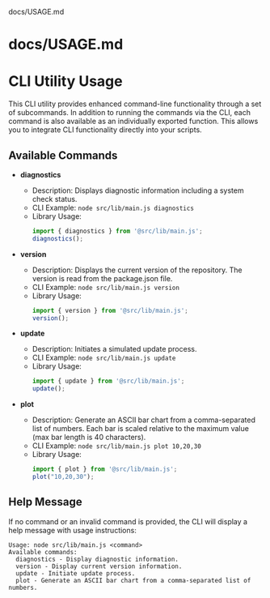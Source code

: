docs/USAGE.md
# docs/USAGE.md
# CLI Utility Usage

This CLI utility provides enhanced command-line functionality through a set of subcommands. In addition to running the commands via the CLI, each command is also available as an individually exported function. This allows you to integrate CLI functionality directly into your scripts.

## Available Commands

- **diagnostics**
  - Description: Displays diagnostic information including a system check status.
  - CLI Example: `node src/lib/main.js diagnostics`
  - Library Usage:
    ```js
    import { diagnostics } from '@src/lib/main.js';
    diagnostics();
    ```

- **version**
  - Description: Displays the current version of the repository. The version is read from the package.json file.
  - CLI Example: `node src/lib/main.js version`
  - Library Usage:
    ```js
    import { version } from '@src/lib/main.js';
    version();
    ```

- **update**
  - Description: Initiates a simulated update process.
  - CLI Example: `node src/lib/main.js update`
  - Library Usage:
    ```js
    import { update } from '@src/lib/main.js';
    update();
    ```

- **plot**
  - Description: Generate an ASCII bar chart from a comma-separated list of numbers. Each bar is scaled relative to the maximum value (max bar length is 40 characters).
  - CLI Example: `node src/lib/main.js plot 10,20,30`
  - Library Usage:
    ```js
    import { plot } from '@src/lib/main.js';
    plot("10,20,30");
    ```

## Help Message

If no command or an invalid command is provided, the CLI will display a help message with usage instructions:

```
Usage: node src/lib/main.js <command>
Available commands:
  diagnostics - Display diagnostic information.
  version - Display current version information.
  update - Initiate update process.
  plot - Generate an ASCII bar chart from a comma-separated list of numbers.
```